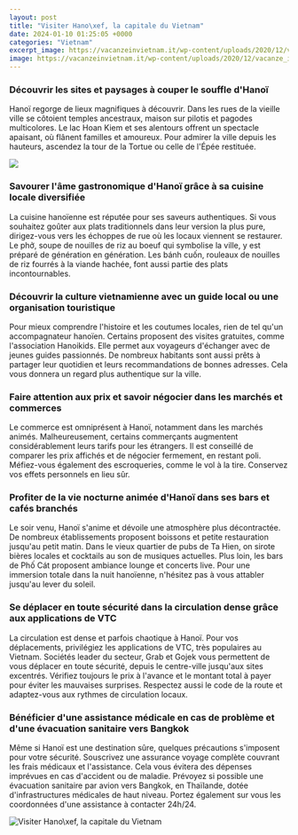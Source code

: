 ```yaml
---
layout: post
title: "Visiter Hano\xef, la capitale du Vietnam"
date: 2024-01-10 01:25:05 +0000
categories: "Vietnam"
excerpt_image: https://vacanzeinvietnam.it/wp-content/uploads/2020/12/vacanze_in_vietnam_vista_aerea_hanoi_HD.jpg
image: https://vacanzeinvietnam.it/wp-content/uploads/2020/12/vacanze_in_vietnam_vista_aerea_hanoi_HD.jpg
---
```


### **Découvrir les sites et paysages à couper le souffle d'Hanoï**
Hanoï regorge de lieux magnifiques à découvrir. Dans les rues de la vieille ville se côtoient temples ancestraux, maison sur pilotis et pagodes multicolores. Le lac Hoan Kiem et ses alentours offrent un spectacle apaisant, où flânent familles et amoureux. Pour admirer la ville depuis les hauteurs, ascendez la tour de la Tortue ou celle de l'Épée restituée. 

![](https://i1.wp.com/www.tuscanypeople.com/wp-content/uploads/2015/10/hanoi.jpg?fit=1440%2C960&amp;ssl=1)
### **Savourer l'âme gastronomique d'Hanoï grâce à sa cuisine locale diversifiée**
La cuisine hanoïenne est réputée pour ses saveurs authentiques. Si vous souhaitez goûter aux plats traditionnels dans leur version la plus pure, dirigez-vous vers les échoppes de rue où les locaux viennent se restaurer. Le phở, soupe de nouilles de riz au boeuf qui symbolise la ville, y est préparé de génération en génération. Les bánh cuốn, rouleaux de nouilles de riz fourrés à la viande hachée, font aussi partie des plats incontournables.
### **Découvrir la culture vietnamienne avec un guide local ou une organisation touristique** 
Pour mieux comprendre l'histoire et les coutumes locales, rien de tel qu'un accompagnateur hanoïen. Certains proposent des visites gratuites, comme l'association Hanoikids. Elle permet aux voyageurs d'échanger avec de jeunes guides passionnés. De nombreux habitants sont aussi prêts à partager leur quotidien et leurs recommandations de bonnes adresses. Cela vous donnera un regard plus authentique sur la ville.
### **Faire attention aux prix et savoir négocier dans les marchés et commerces**
Le commerce est omniprésent à Hanoï, notamment dans les marchés animés. Malheureusement, certains commerçants augmentent considérablement leurs tarifs pour les étrangers. Il est conseillé de comparer les prix affichés et de négocier fermement, en restant poli. Méfiez-vous également des escroqueries, comme le vol à la tire. Conservez vos effets personnels en lieu sûr. 
### **Profiter de la vie nocturne animée d'Hanoï dans ses bars et cafés branchés**
Le soir venu, Hanoï s'anime et dévoile une atmosphère plus décontractée. De nombreux établissements proposent boissons et petite restauration jusqu'au petit matin. Dans le vieux quartier de pubs de Ta Hien, on sirote bières locales et cocktails au son de musiques actuelles. Plus loin, les bars de Phố Cát proposent ambiance lounge et concerts live. Pour une immersion totale dans la nuit hanoïenne, n'hésitez pas à vous attabler jusqu'au lever du soleil.
### **Se déplacer en toute sécurité dans la circulation dense grâce aux applications de VTC**
La circulation est dense et parfois chaotique à Hanoï. Pour vos déplacements, privilégiez les applications de VTC, très populaires au Vietnam. Sociétés leader du secteur, Grab et Gojek vous permettent de vous déplacer en toute sécurité, depuis le centre-ville jusqu'aux sites excentrés. Vérifiez toujours le prix à l'avance et le montant total à payer pour éviter les mauvaises surprises. Respectez aussi le code de la route et adaptez-vous aux rythmes de circulation locaux.
### **Bénéficier d'une assistance médicale en cas de problème et d'une évacuation sanitaire vers Bangkok**
Même si Hanoï est une destination sûre, quelques précautions s'imposent pour votre sécurité. Souscrivez une assurance voyage complète couvrant les frais médicaux et l'assistance. Cela vous évitera des dépenses imprévues en cas d'accident ou de maladie. Prévoyez si possible une évacuation sanitaire par avion vers Bangkok, en Thaïlande, dotée d'infrastructures médicales de haut niveau. Portez également sur vous les coordonnées d'une assistance à contacter 24h/24. 

![Visiter Hano\xef, la capitale du Vietnam](https://vacanzeinvietnam.it/wp-content/uploads/2020/12/vacanze_in_vietnam_vista_aerea_hanoi_HD.jpg)